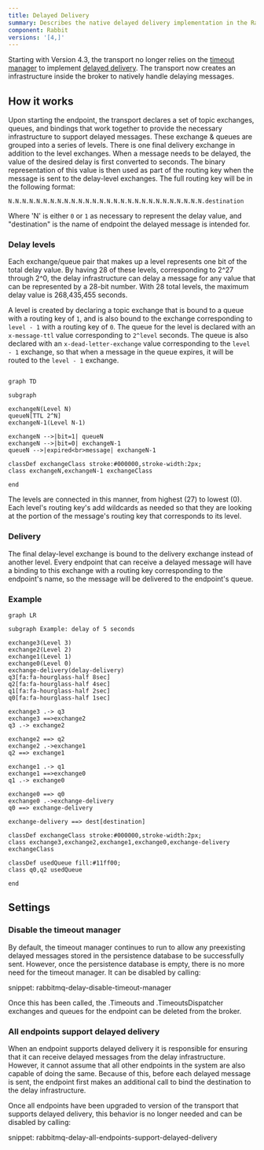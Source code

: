 ```yaml
---
title: Delayed Delivery
summary: Describes the native delayed delivery implementation in the RabbitMQ transport
component: Rabbit
versions: '[4,]'
---
```


Starting with Version 4.3, the transport no longer relies on the [timeout manager](/nservicebus/messaging/timeout-manager.md) to implement [delayed delivery](/nservicebus/messaging/delayed-delivery.md). The transport now creates an infrastructure inside the broker to natively handle delaying messages.


## How it works

Upon starting the endpoint, the transport declares a set of topic exchanges, queues, and bindings that work together to provide the necessary infrastructure to support delayed messages. These exchange & queues are grouped into a series of levels. There is one final delivery exchange in addition to the level exchanges. When a message needs to be delayed, the value of the desired delay is first converted to seconds. The binary representation of this value is then used as part of the routing key when the message is sent to the delay-level exchanges. The full routing key will be in the following format:
```
N.N.N.N.N.N.N.N.N.N.N.N.N.N.N.N.N.N.N.N.N.N.N.N.N.N.N.N.destination
```
Where 'N' is either `0` or `1` as necessary to represent the delay value, and "destination" is the name of endpoint the delayed message is intended for.


### Delay levels

Each exchange/queue pair that makes up a level represents one bit of the total delay value. By having 28 of these levels, corresponding to 2^27 through 2^0, the delay infrastructure can delay a message for any value that can be represented by a 28-bit number. With 28 total levels, the maximum delay value is 268,435,455 seconds.

A level is created by declaring a topic exchange that is bound to a queue with a routing key of `1`, and is also bound to the exchange corresponding to `level - 1` with a routing key of `0`. The queue for the level is declared with an `x-message-ttl` value corresponding to `2^level` seconds. The queue is also declared with an `x-dead-letter-exchange` value corresponding to the `level - 1` exchange, so that when a message in the queue expires, it will be routed to the `level - 1` exchange.

```mermaid

graph TD

subgraph

exchangeN(Level N)
queueN[TTL 2^N]
exchangeN-1(Level N-1)

exchangeN -->|bit=1| queueN
exchangeN -->|bit=0| exchangeN-1
queueN -->|expired<br>message| exchangeN-1

classDef exchangeClass stroke:#000000,stroke-width:2px;
class exchangeN,exchangeN-1 exchangeClass

end

```

The levels are connected in this manner, from highest (27) to lowest (0). Each level's routing key's add wildcards as needed so that they are looking at the portion of the message's routing key that corresponds to its level.


### Delivery

The final delay-level exchange is bound to the delivery exchange instead of another level. Every endpoint that can receive a delayed message will have a binding to this exchange with a routing key corresponding to the endpoint's name, so the message will be delivered to the endpoint's queue.


### Example

```mermaid
graph LR

subgraph Example: delay of 5 seconds

exchange3(Level 3)
exchange2(Level 2)
exchange1(Level 1)
exchange0(Level 0)
exchange-delivery(delay-delivery)
q3[fa:fa-hourglass-half 8sec]
q2[fa:fa-hourglass-half 4sec]
q1[fa:fa-hourglass-half 2sec]
q0[fa:fa-hourglass-half 1sec]

exchange3 .-> q3
exchange3 ==>exchange2
q3 .-> exchange2

exchange2 ==> q2
exchange2 .->exchange1
q2 ==> exchange1

exchange1 .-> q1
exchange1 ==>exchange0
q1 .-> exchange0

exchange0 ==> q0
exchange0 .->exchange-delivery
q0 ==> exchange-delivery

exchange-delivery ==> dest[destination]

classDef exchangeClass stroke:#000000,stroke-width:2px;
class exchange3,exchange2,exchange1,exchange0,exchange-delivery exchangeClass

classDef usedQueue fill:#11ff00;
class q0,q2 usedQueue

end
```


## Settings


### Disable the timeout manager

By default, the timeout manager continues to run to allow any preexisting delayed messages stored in the persistence database to be successfully sent. However, once the persistence database is empty, there is no more need for the timeout manager. It can be disabled by calling:

snippet: rabbitmq-delay-disable-timeout-manager

Once this has been called, the .Timeouts and .TimeoutsDispatcher exchanges and queues for the endpoint can be deleted from the broker.


### All endpoints support delayed delivery

When an endpoint supports delayed delivery it is responsible for ensuring that it can receive delayed messages from the delay infrastructure. However, it cannot assume that all other endpoints in the system are also capable of doing the same. Because of this, before each delayed message is sent, the endpoint first makes an additional call to bind the destination to the delay infrastructure.

Once all endpoints have been upgraded to version of the transport that supports delayed delivery, this behavior is no longer needed and can be disabled by calling:

snippet: rabbitmq-delay-all-endpoints-support-delayed-delivery
